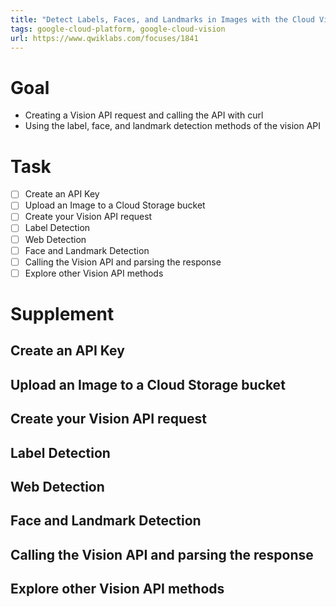 ```yaml
---
title: "Detect Labels, Faces, and Landmarks in Images with the Cloud Vision API"
tags: google-cloud-platform, google-cloud-vision
url: https://www.qwiklabs.com/focuses/1841
---
```


# Goal
- Creating a Vision API request and calling the API with curl
- Using the label, face, and landmark detection methods of the vision API

# Task
- [ ] Create an API Key
- [ ] Upload an Image to a Cloud Storage bucket
- [ ] Create your Vision API request
- [ ] Label Detection
- [ ] Web Detection
- [ ] Face and Landmark Detection
- [ ] Calling the Vision API and parsing the response
- [ ] Explore other Vision API methods

# Supplement
## Create an API Key
## Upload an Image to a Cloud Storage bucket
## Create your Vision API request
## Label Detection
## Web Detection
## Face and Landmark Detection
## Calling the Vision API and parsing the response
## Explore other Vision API methods
